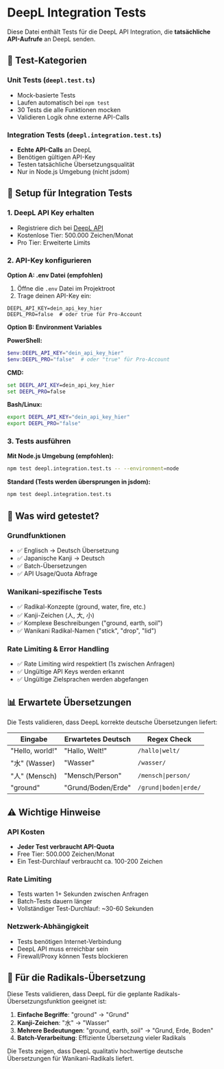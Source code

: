 # DeepL Integration Tests

Diese Datei enthält Tests für die DeepL API Integration, die **tatsächliche API-Aufrufe** an DeepL senden.

## 🧪 Test-Kategorien

### Unit Tests (`deepl.test.ts`)
- Mock-basierte Tests
- Laufen automatisch bei `npm test`
- 30 Tests die alle Funktionen mocken
- Validieren Logik ohne externe API-Calls

### Integration Tests (`deepl.integration.test.ts`)
- **Echte API-Calls** an DeepL
- Benötigen gültigen API-Key
- Testen tatsächliche Übersetzungsqualität
- Nur in Node.js Umgebung (nicht jsdom)

## 🔧 Setup für Integration Tests

### 1. DeepL API Key erhalten
- Registriere dich bei [DeepL API](https://www.deepl.com/pro-api)
- Kostenlose Tier: 500.000 Zeichen/Monat
- Pro Tier: Erweiterte Limits

### 2. API-Key konfigurieren

**Option A: .env Datei (empfohlen)**
1. Öffne die `.env` Datei im Projektroot
2. Trage deinen API-Key ein:
```env
DEEPL_API_KEY=dein_api_key_hier
DEEPL_PRO=false  # oder true für Pro-Account
```

**Option B: Environment Variables**

**PowerShell:**
```powershell
$env:DEEPL_API_KEY="dein_api_key_hier"
$env:DEEPL_PRO="false"  # oder "true" für Pro-Account
```

**CMD:**
```cmd
set DEEPL_API_KEY=dein_api_key_hier
set DEEPL_PRO=false
```

**Bash/Linux:**
```bash
export DEEPL_API_KEY="dein_api_key_hier"
export DEEPL_PRO="false"
```

### 3. Tests ausführen

**Mit Node.js Umgebung (empfohlen):**
```bash
npm test deepl.integration.test.ts -- --environment=node
```

**Standard (Tests werden übersprungen in jsdom):**
```bash
npm test deepl.integration.test.ts
```

## 🧪 Was wird getestet?

### Grundfunktionen
- ✅ Englisch → Deutsch Übersetzung
- ✅ Japanische Kanji → Deutsch
- ✅ Batch-Übersetzungen
- ✅ API Usage/Quota Abfrage

### Wanikani-spezifische Tests
- ✅ Radikal-Konzepte (ground, water, fire, etc.)
- ✅ Kanji-Zeichen (人, 大, 小)
- ✅ Komplexe Beschreibungen ("ground, earth, soil")
- ✅ Wanikani Radikal-Namen ("stick", "drop", "lid")

### Rate Limiting & Error Handling
- ✅ Rate Limiting wird respektiert (1s zwischen Anfragen)
- ✅ Ungültige API Keys werden erkannt
- ✅ Ungültige Zielsprachen werden abgefangen

## 📊 Erwartete Übersetzungen

Die Tests validieren, dass DeepL korrekte deutsche Übersetzungen liefert:

| Eingabe | Erwartetes Deutsch | Regex Check |
|---------|-------------------|-------------|
| "Hello, world!" | "Hallo, Welt!" | `/hallo\|welt/` |
| "水" (Wasser) | "Wasser" | `/wasser/` |
| "人" (Mensch) | "Mensch/Person" | `/mensch\|person/` |
| "ground" | "Grund/Boden/Erde" | `/grund\|boden\|erde/` |

## ⚠️ Wichtige Hinweise

### API Kosten
- **Jeder Test verbraucht API-Quota**
- Free Tier: 500.000 Zeichen/Monat
- Ein Test-Durchlauf verbraucht ca. 100-200 Zeichen

### Rate Limiting
- Tests warten 1+ Sekunden zwischen Anfragen
- Batch-Tests dauern länger
- Vollständiger Test-Durchlauf: ~30-60 Sekunden

### Netzwerk-Abhängigkeit
- Tests benötigen Internet-Verbindung
- DeepL API muss erreichbar sein
- Firewall/Proxy können Tests blockieren

## 🚀 Für die Radikals-Übersetzung

Diese Tests validieren, dass DeepL für die geplante Radikals-Übersetzungsfunktion geeignet ist:

1. **Einfache Begriffe**: "ground" → "Grund"
2. **Kanji-Zeichen**: "水" → "Wasser"  
3. **Mehrere Bedeutungen**: "ground, earth, soil" → "Grund, Erde, Boden"
4. **Batch-Verarbeitung**: Effiziente Übersetzung vieler Radikals

Die Tests zeigen, dass DeepL qualitativ hochwertige deutsche Übersetzungen für Wanikani-Radikals liefert.
